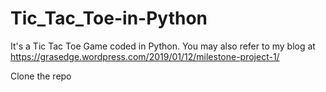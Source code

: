 # Tic_Tac_Toe-in-Python
It's a Tic Tac Toe Game coded in Python. You may also refer to my blog at https://grasedge.wordpress.com/2019/01/12/milestone-project-1/

Clone the repo
